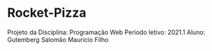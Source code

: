 # Rocket-Pizza


 Projeto da Disciplina: Programação Web
 Período letivo: 2021.1
 Aluno: Gutemberg Salomão Mauricio Filho
